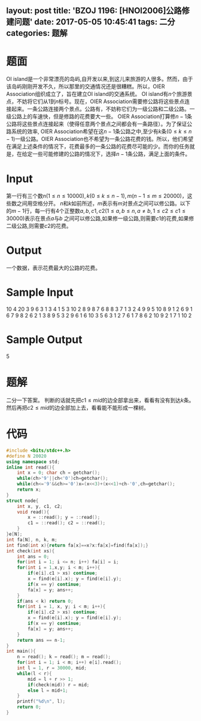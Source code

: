 layout: post
title: 'BZOJ 1196: [HNOI2006]公路修建问题'
date: 2017-05-05 10:45:41
tags: 二分
categories: 题解
---
# 题面
OI island是一个非常漂亮的岛屿,自开发以来,到这儿来旅游的人很多。然而，由于该岛屿刚刚开发不久，所以那里的交通情况还是很糟糕。所以，OIER Association组织成立了，旨在建立OI island的交通系统。 OI island有$n$个旅游景点，不妨将它们从$1$到$n$标号。现在，OIER Association需要修公路将这些景点连接起来。一条公路连接两个景点。公路有，不妨称它们为一级公路和二级公路。一级公路上的车速快，但是修路的花费要大一些。 OIER Association打算修$n-1$条公路将这些景点连接起来（使得任意两个景点之间都会有一条路径）。为了保证公路系统的效率, OIER Association希望在这$n-1$条公路之中,至少有$k$条$(0≤k≤n-1)$一级公路。OIER Association也不希望为一条公路花费的钱。所以，他们希望在满足上述条件的情况下，花费最多的一条公路的花费尽可能的少。而你的任务就是，在给定一些可能修建的公路的情况下，选择$n-1$条公路，满足上面的条件。


# Input
第一行有三个数$n(1≤n≤10000),k(0≤k≤n-1),m(n-1≤m≤20000)$，这些数之间用空格分开。 $n$和$k$如前所述，$m$表示有$m$对景点之间可以修公路。以下的$m-1$行，每一行有4个正整数$a,b,c1,c2 (1≤a,b≤n,a≠b,1≤c2≤c1≤30000)$表示在景点$a$与$b$ 之间可以修公路,如果修一级公路,则需要$c1$的花费,如果修二级公路,则需要$c2$的花费。

# Output
一个数据，表示花费最大的公路的花费。

# Sample Input
10 4 20
3 9 6 3
1 3 4 1
5 3 10 2
8 9 8 7
6 8 8 3
7 1 3 2
4 9 9 5
10 8 9 1
2 6 9 1
6 7 9 8
2 6 2 1
3 8 9 5
3 2 9 6
1 6 10 3
5 6 3 1
2 7 6 1
7 8 6 2
10 9 2 1
7 1 10 2

# Sample Output
5

# 题解
二分一下答案。
判断的话就先把$c1\leq mid$的边全部拿出来，看看有没有到达$k$条。
然后再把$c2\leq mid$的边全部加上去，看看能不能形成一棵树。

# 代码
```cpp
#include <bits/stdc++.h>
#define N 20020
using namespace std;
inline int read(){
	int x = 0; char ch = getchar();
	while(ch>'9'||ch<'0')ch=getchar();
	while(ch<='9'&&ch>='0')x=(x<<3)+(x<<1)+ch-'0',ch=getchar();
	return x;
}
struct node{
	int x, y, c1, c2;
	void read(){
		x = ::read(); y = ::read();
		c1 = ::read(); c2 = ::read();
	}
}e[N];
int fa[N], n, k, m;
int find(int x){return fa[x]==x?x:fa[x]=find(fa[x]);}
int check(int xs){
	int ans = 0;
	for(int i = 1; i <= n; i++) fa[i] = i;
	for(int i = 1,x,y; i < m; i++){
		if(e[i].c1 > xs) continue;
		x = find(e[i].x); y = find(e[i].y);
		if(x == y) continue;
		fa[x] = y; ans++;
	}
	if(ans < k) return 0;
	for(int i = 1, x, y; i < m; i++){
		if(e[i].c2 > xs) continue;
		x = find(e[i].x); y = find(e[i].y);
		if(x == y) continue;
		fa[x] = y; ans++;
	}
	return ans == n-1;
}
int main(){
	n = read(); k = read(); m = read();
	for(int i = 1; i < m; i++) e[i].read();
	int l = 1, r = 30000, mid;
	while(l < r){
		mid = l + r >> 1;
		if(check(mid)) r = mid;
		else l = mid+1;
	}
	printf("%d\n", l);
	return 0;
}
```